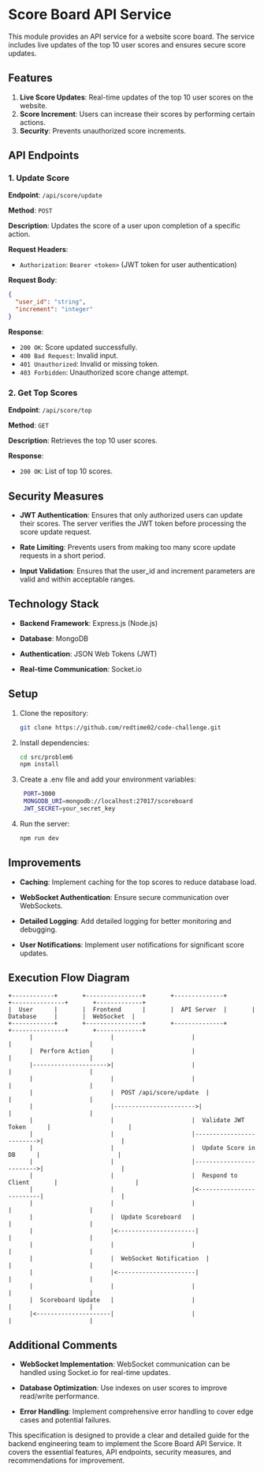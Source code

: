 # Score Board API Service

This module provides an API service for a website score board. The service includes live updates of the top 10 user scores and ensures secure score updates.

## Features

1. **Live Score Updates**: Real-time updates of the top 10 user scores on the website.
2. **Score Increment**: Users can increase their scores by performing certain actions.
3. **Security**: Prevents unauthorized score increments.

## API Endpoints

### 1. Update Score

**Endpoint**: `/api/score/update`

**Method**: `POST`

**Description**: Updates the score of a user upon completion of a specific action.

**Request Headers**:

- `Authorization`: `Bearer <token>` (JWT token for user authentication)

**Request Body**:

````json
{
  "user_id": "string",
  "increment": "integer"
}
````

**Response**:
- `200 OK`: Score updated successfully.
- `400 Bad Request`: Invalid input.
- `401 Unauthorized`: Invalid or missing token.
- `403 Forbidden`: Unauthorized score change attempt.

### 2. Get Top Scores

**Endpoint**: `/api/score/top`

**Method**: `GET`

**Description**: Retrieves the top 10 user scores.

**Response**:
- `200 OK`: List of top 10 scores.

## Security Measures

- **JWT Authentication**: Ensures that only authorized users can update their scores. The server verifies the JWT token before processing the score update request.

- **Rate Limiting**: Prevents users from making too many score update requests in a short period.

- **Input Validation**: Ensures that the user_id and increment parameters are valid and within acceptable ranges.

## Technology Stack

- **Backend Framework**: Express.js (Node.js)

- **Database**: MongoDB

- **Authentication**: JSON Web Tokens (JWT)

- **Real-time Communication**: Socket.io

## Setup

1. Clone the repository:

   ```sh
   git clone https://github.com/redtime02/code-challenge.git
   ```

2. Install dependencies:

   ```sh
   cd src/problem6
   npm install
   ```

3. Create a .env file and add your environment variables:

   ```sh
    PORT=3000
    MONGODB_URI=mongodb://localhost:27017/scoreboard
    JWT_SECRET=your_secret_key
   ```

4. Run the server:

   ```sh
   npm run dev
   ```

## Improvements

- **Caching**: Implement caching for the top scores to reduce database load.

- **WebSocket Authentication**: Ensure secure communication over WebSockets.

- **Detailed Logging**: Add detailed logging for better monitoring and debugging.

- **User Notifications**: Implement user notifications for significant score updates.

## Execution Flow Diagram

```plaintext
+------------+       +----------------+       +--------------+       +---------------+       +-------------+
|  User      |       |  Frontend      |       |  API Server  |       |  Database     |       |  WebSocket  |
+------------+       +----------------+       +--------------+       +---------------+       +-------------+
      |                      |                      |                        |                      |
      |  Perform Action      |                      |                        |                      |
      |--------------------->|                      |                        |                      |
      |                      |                      |                        |                      |
      |                      |  POST /api/score/update  |                        |                      |
      |                      |----------------------->|                        |                      |
      |                      |                      |  Validate JWT Token      |                      |
      |                      |                      |------------------------->|                      |
      |                      |                      |  Update Score in DB      |                      |
      |                      |                      |------------------------->|                      |
      |                      |                      |  Respond to Client       |                      |
      |                      |                      |<-------------------------|                      |
      |                      |                      |                        |                      |
      |                      |  Update Scoreboard   |                        |                      |
      |                      |<----------------------|                        |                      |
      |                      |                      |                        |                      |
      |                      |  WebSocket Notification  |                        |                      |
      |                      |<----------------------|                        |                      |
      |                      |                      |                        |                      |
      |  Scoreboard Update   |                      |                        |                      |
      |<---------------------|                      |                        |                      |
```

## Additional Comments

- **WebSocket Implementation**: WebSocket communication can be handled using Socket.io for real-time updates.

- **Database Optimization**: Use indexes on user scores to improve read/write performance.

- **Error Handling**: Implement comprehensive error handling to cover edge cases and potential failures.

This specification is designed to provide a clear and detailed guide for the backend engineering team to implement the Score Board API Service. It covers the essential features, API endpoints, security measures, and recommendations for improvement.
